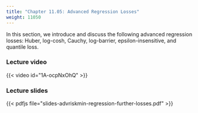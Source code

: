 ```yaml
---
title: "Chapter 11.05: Advanced Regression Losses"
weight: 11050
---
```

In this section, we introduce and discuss the following advanced regression losses: Huber, log-cosh, Cauchy, log-barrier, epsilon-insensitive, and quantile loss. 

<!--more-->

### Lecture video

{{< video id="1A-ocpNxOhQ" >}}

### Lecture slides

{{< pdfjs file="slides-advriskmin-regression-further-losses.pdf" >}}
